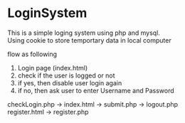 # LoginSystem

This is a simple loging system using php and mysql. <br>
Using cookie to store temportary data in local computer <br>

flow as following <br>
1. Login page (index.html)<br>
2. check if the user is logged or not <br>
3. if yes, then disable user login again <br>
4. if no, then ask user to enter Username and Password <br>

checkLogin.php -> index.html -> submit.php -> logout.php <br>
register.html -> register.php <br>
